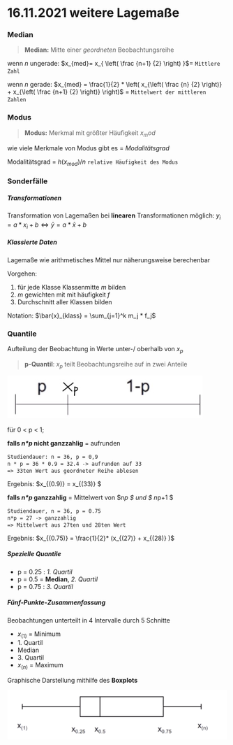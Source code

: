 # 16.11.2021 weitere Lagemaße



### Median

> **Median:** Mitte einer *geordneten* Beobachtungsreihe

wenn *n* ungerade: $x_{med}= x_{ \left( \frac {n+1} {2} \right) }$= `Mittlere Zahl`

wenn *n* gerade: $x_{med} = \frac{1}{2} * \left( x_{\left( \frac {n} {2} \right)} + x_{\left( \frac {n+1} {2} \right)} \right)$  = `Mittelwert der mittleren Zahlen`



### Modus

> **Modus:** Merkmal mit größter Häufigkeit $x_mod$

wie viele Merkmale von Modus gibt es = *Modalitätsgrad*

Modalitätsgrad = $h(x_{mod}) / n$ `relative Häufigkeit des Modus`



### Sonderfälle

##### Transformationen

Transformation von Lagemaßen bei **linearen** Transformationen möglich: $y_i = a*x_i + b \iff \bar{y} = a * \bar{x} + b$



##### Klassierte Daten

Lagemaße wie arithmetisches Mittel nur näherungsweise berechenbar 

Vorgehen:

1. für jede Klasse Klassenmitte *m* bilden
2. *m* gewichten mit mit häufigkeit *f* 
3. Durchschnitt aller Klassen bilden



Notation: $\bar{x}_{klass} = \sum_{j=1}^k m_j * f_j$



### Quantile

Aufteilung der Beobachtung in Werte unter-/ oberhalb von $x_p$ 

> **p-Quantil**: $x_p$ teilt Beobachtungsreihe auf in zwei Anteile

![21-11-16_14-13](../images/21-11-16_14-13.jpg)

für 0 < p < 1; 

**falls _n*p_ nicht ganzzahlig** = aufrunden

```
Studiendauer: n = 36, p = 0,9
n * p = 36 * 0.9 = 32.4 -> aufrunden auf 33
=> 33ten Wert aus geordneter Reihe ablesen
```

Ergebnis: $x_{(0.9)} = x_{(33)} $

**falls _n*p_ ganzzahlig** = Mittelwert von $n*p $ und $ n*p+1 $

```
Studiendauer, n = 36, p = 0.75
n*p = 27 -> ganzzahlig
=> Mittelwert aus 27ten und 28ten Wert
```
Ergebnis: $x_{(0.75)} = \frac{1}{2}* (x_{(27)} + x_{(28)} )$



##### Spezielle Quantile

- p = 0.25 : *1. Quartil*
- p = 0.5 = **Median**, *2. Quartil*
- p = 0.75 : *3. Quartil*



##### Fünf-Punkte-Zusammenfassung

Beobachtungen unterteilt in 4 Intervalle durch 5 Schnitte

- $x_{(1)}$ = Minimum
- 1\. Quartil
- Median
- 3\. Quartil
- $x_{(n)}$ = Maximum

Graphische Darstellung mithilfe des **Boxplots**

![21-11-16_14-42](../images/21-11-16_14-42.jpg)

